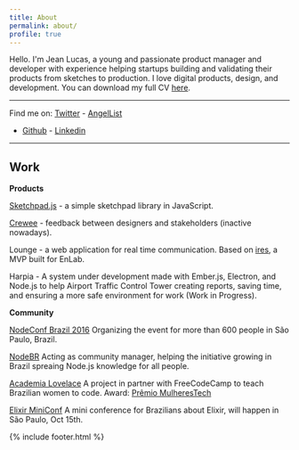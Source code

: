 ```yaml
---
title: About
permalink: about/
profile: true
---
```


Hello.
I'm Jean Lucas, a young and passionate product manager and developer with
experience helping startups building and validating their products from sketches
to production. I love digital products, design, and development. You can
download my full CV [here](https://github.com/jeanleonino/jeanleonino.github.io/raw/master/assets/CV-Jean-Lucas-en-US.pdf).

---

Find me on:
[Twitter](https://twitter.com/aleattorium) - [AngelList](https://angel.co/aleattorium)
 - [Github](https://github.com/jeanleonino) - [Linkedin](https://www.linkedin.com/in/jeanlucaslima)

---

## Work

**Products**

[Sketchpad.js](http://yiom.github.io/sketchpad/) - a simple sketchpad library in
JavaScript.

[Crewee](https://angel.co/crewee) - feedback between designers and stakeholders
(inactive nowadays).

Lounge - a web application for real time communication. Based on [ires](https://ires.development.pagefrontapp.com/),
a MVP built for EnLab.

Harpia - A system under development made with Ember.js, Electron, and Node.js
to help Airport Traffic Control Tower creating reports, saving time, and
ensuring a more safe environment for work (Work in Progress).


**Community**

[NodeConf Brazil 2016](https://github.com/nodebr/nodeconfbr)
Organizing the event for more than 600 people in São Paulo, Brazil.

[NodeBR](https://www.facebook.com/brnode/?fref=ts)
Acting as community manager, helping the initiative growing in Brazil spreaing
Node.js knowledge for all people.

[Academia Lovelace](https://www.facebook.com/academialovelace/?fref=ts)
A project in partner with FreeCodeCamp to teach Brazilian women to code.
Award: [Prêmio MulheresTech](http://mulherestechemsampa.com.br/184-2/)

[Elixir MiniConf](https://github.com/jeanleonino/elixirminiconf)
A mini conference for Brazilians about Elixir, will happen in São Paulo, Oct 15th.


{% include footer.html %}
